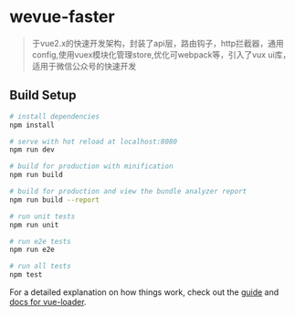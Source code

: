 # wevue-faster

> 于vue2.x的快速开发架构，封装了api层，路由钩子，http拦截器，通用config,使用vuex模块化管理store,优化可webpack等，引入了vux ui库，适用于微信公众号的快速开发

## Build Setup

``` bash
# install dependencies
npm install

# serve with hot reload at localhost:8080
npm run dev

# build for production with minification
npm run build

# build for production and view the bundle analyzer report
npm run build --report

# run unit tests
npm run unit

# run e2e tests
npm run e2e

# run all tests
npm test
```

For a detailed explanation on how things work, check out the [guide](http://vuejs-templates.github.io/webpack/) and [docs for vue-loader](http://vuejs.github.io/vue-loader).
